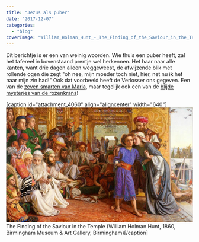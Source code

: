 ```yaml
---
title: "Jezus als puber"
date: "2017-12-07"
categories: 
  - "blog"
coverImage: "William_Holman_Hunt_-_The_Finding_of_the_Saviour_in_the_Temple_-_Google_Art_Project_picmonkeyed-1.jpg"
---
```


Dit berichtje is er een van weinig woorden. Wie thuis een puber heeft, zal het tafereel in bovenstaand prentje wel herkennen. Het haar naar alle kanten, want drie dagen alleen weggeweest, de afwijzende blik met rollende ogen die zegt "oh nee, mijn moeder toch niet, hier, net nu ik het naar mijn zin had!" Ook dat voorbeeld heeft de Verlosser ons gegeven. Een van de [zeven smarten van Maria](http://www.heiligen.net/heiligen/09/15/09-15-0033-maria.php), maar tegelijk ook een van de [blijde mysteries van de rozenkrans](http://www.startdestilte.be/vragen/wat-zijn-de-mysteries-van-de-rozenkrans)!

\[caption id="attachment\_4060" align="aligncenter" width="640"\]![](images/William_Holman_Hunt_-_The_Finding_of_the_Saviour_in_the_Temple_-_Google_Art_Project-1024x628.jpg) The Finding of the Saviour in the Temple (William Holman Hunt, 1860, Birmingham Museum & Art Gallery, Birmingham)\[/caption\]

